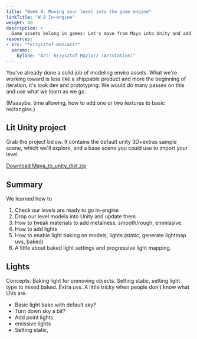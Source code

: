 ```yaml
---
title: "Week 8: Moving your level into the game engine"
linkTitle: "W.8 In-engine"
weight: 80
description: >
  Game assets belong in games! Let's move from Maya into Unity and add some lighting.
resources:
- src: "*krzysztof-maziarz*"
  params:
    byline: "Art: Krzysztof Maziarz (Artstation)"
---
```

You've already done a solid job of modeling enviro assets.
What we're working toward is less like a shippable product and more the beginning of iteration, it's look dev and prototyping. We would do many passes on this and use what we learn as we go.

(Maaaybe, time allowing, how to add one or two textures to basic rectangles.)

## Lit Unity project

Grab the project below. It contains the default unity 3D+extras sample scene, which we'll explore, and a base scene you could use to import your level.

<a class="btn btn-lg btn-primary mr-3 mb-4" href="Maya_to_unity_dist.zip" target="_blank">Download Maya_to_unity_dist.zip<i class="fas fa-arrow-alt-circle-right ml-2"></i></a>

## Summary
We learned how to

1. Check our levels are ready to go in-engine
2. Drop our level models into Unity and update them
3. How to tweak materials to add metalness, smooth/rough, emmissive.
4. How to add lights
5. How to enable light baking on models, lights (static, generate lightmap uvs, baked) 
6. A little about baked light settings and progressive light mapping.

## Lights

Concepts: Baking light for unmoving objects. Setting static, setting light type to mixed baked. Extra uvs. A little tricky when people don't know what UVs are.

* Basic light bake with default sky?
* Turn down sky a bit?
* Add point lights
* emissive lights
* Setting static, 

##